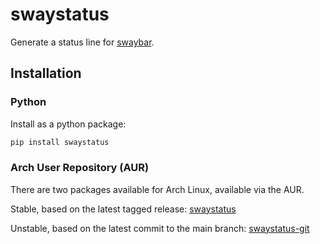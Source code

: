 # swaystatus

Generate a status line for [swaybar][swaybar-protocol].

## Installation

### Python

Install as a python package:

```sh
pip install swaystatus
```

### Arch User Repository (AUR)

There are two packages available for Arch Linux, available via the
AUR.

Stable, based on the latest tagged release:
[swaystatus][aur]

Unstable, based on the latest commit to the main branch:
[swaystatus-git][aur-git]

[swaybar-protocol]: https://man.archlinux.org/man/swaybar-protocol.7
[aur]: https://aur.archlinux.org/packages/swaystatus/
[aur-git]: https://aur.archlinux.org/packages/swaystatus-git/
